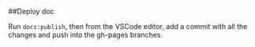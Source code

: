 ##Deploy doc

Run `docs:publish`, then from the VSCode editor, add a commit with all the changes and push into the gh-pages branches.
